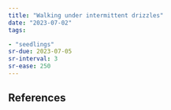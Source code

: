 ```yaml
---
title: "Walking under intermittent drizzles"
date: "2023-07-02"
tags:

- "seedlings"
sr-due: 2023-07-05
sr-interval: 3
sr-ease: 250
---
```




## References
